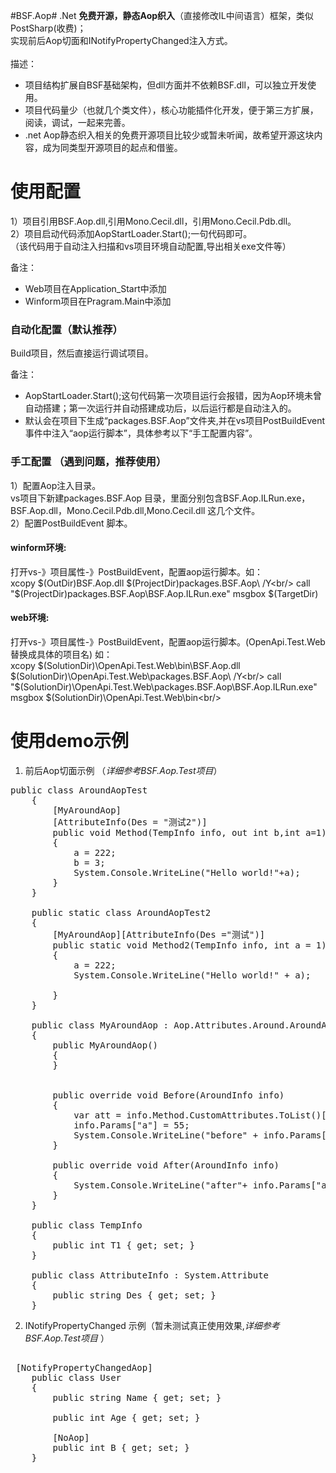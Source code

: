 #BSF.Aop#
.Net **免费开源，静态Aop织入**（直接修改IL中间语言）框架，类似PostSharp(收费)；<br/>实现前后Aop切面和INotifyPropertyChanged注入方式。<br/><br/>
描述：<br/>

- 项目结构扩展自BSF基础架构，但dll方面并不依赖BSF.dll，可以独立开发使用。<br/>
- 项目代码量少（也就几个类文件），核心功能插件化开发，便于第三方扩展，阅读，调试，一起来完善。<br/>
- .net Aop静态织入相关的免费开源项目比较少或暂未听闻，故希望开源这块内容，成为同类型开源项目的起点和借鉴。<br/>

# 使用配置 #
1）项目引用BSF.Aop.dll,引用Mono.Cecil.dll，引用Mono.Cecil.Pdb.dll。<br/>
2）项目启动代码添加AopStartLoader.Start();一句代码即可。<br/>
（该代码用于自动注入扫描和vs项目环境自动配置,导出相关exe文件等）<br/>

备注：

- Web项目在Application_Start中添加<br/>
- Winform项目在Pragram.Main中添加<br/>


### 自动化配置（默认推荐） ###
Build项目，然后直接运行调试项目。<br/>

备注：

- AopStartLoader.Start();这句代码第一次项目运行会报错，因为Aop环境未曾自动搭建；第一次运行并自动搭建成功后，以后运行都是自动注入的。<br/>
- 默认会在项目下生成“packages.BSF.Aop”文件夹,并在vs项目PostBuildEvent事件中注入“aop运行脚本”，具体参考以下“手工配置内容”。<br/>

### 手工配置 （遇到问题，推荐使用） ###
1）配置Aop注入目录。<br/>
vs项目下新建packages.BSF.Aop 目录，里面分别包含BSF.Aop.ILRun.exe，BSF.Aop.dll，Mono.Cecil.Pdb.dll,Mono.Cecil.dll 这几个文件。<br/>
2）配置PostBuildEvent 脚本。<br/>

#### winform环境: ####
打开vs-》项目属性-》PostBuildEvent，配置aop运行脚本。如：<br/>
xcopy $(OutDir)BSF.Aop.dll $(ProjectDir)packages.BSF.Aop\ /Y<br/>
call "$(ProjectDir)packages.BSF.Aop\BSF.Aop.ILRun.exe" msgbox $(TargetDir)<br/>


#### web环境: ####
打开vs-》项目属性-》PostBuildEvent，配置aop运行脚本。(OpenApi.Test.Web替换成具体的项目名) 如：<br/>
xcopy $(SolutionDir)\OpenApi.Test.Web\bin\BSF.Aop.dll $(SolutionDir)\OpenApi.Test.Web\packages.BSF.Aop\ /Y<br/>
call "$(SolutionDir)\OpenApi.Test.Web\packages.BSF.Aop\BSF.Aop.ILRun.exe" msgbox $(SolutionDir)\OpenApi.Test.Web\bin\<br/>


# 使用demo示例 #
1) 前后Aop切面示例 （*详细参考BSF.Aop.Test项目*）
<pre class="brush:c#;toolbar: true; auto-links: false;">
public class AroundAopTest
    {
        [MyAroundAop]
        [AttributeInfo(Des = "测试2")]
        public void Method(TempInfo info, out int b,int a=1)
        {
            a = 222;
            b = 3;
            System.Console.WriteLine("Hello world!"+a);
        }
    }

    public static class AroundAopTest2
    {
        [MyAroundAop][AttributeInfo(Des ="测试")]
        public static void Method2(TempInfo info, int a = 1)
        {
            a = 222;
            System.Console.WriteLine("Hello world!" + a);

        }
    }

    public class MyAroundAop : Aop.Attributes.Around.AroundAopAttribute
    {
        public MyAroundAop()
        {
        }


        public override void Before(AroundInfo info)
        {
            var att = info.Method.CustomAttributes.ToList()[0];
            info.Params["a"] = 55;
            System.Console.WriteLine("before" + info.Params["a"]);
        }

        public override void After(AroundInfo info)
        {
            System.Console.WriteLine("after"+ info.Params["a"]);
        }
    }

    public class TempInfo
    {
        public int T1 { get; set; }
    }

    public class AttributeInfo : System.Attribute
    {
        public string Des { get; set; }
    }
</pre> 

2) INotifyPropertyChanged 示例（暂未测试真正使用效果,*详细参考BSF.Aop.Test项目* ）
<pre class="brush:c#;toolbar: true; auto-links: false;">

 [NotifyPropertyChangedAop]
    public class User
    {
        public string Name { get; set; }

        public int Age { get; set; }

        [NoAop]
        public int B { get; set; }
    }
</pre> 
